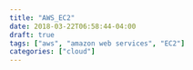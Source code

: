 ```yaml
---
title: "AWS_EC2"
date: 2018-03-22T06:58:44-04:00
draft: true
tags: ["aws", "amazon web services", "EC2"]
categories: ["cloud"]
---
```


